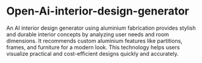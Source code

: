 # Open-Ai-interior-design-generator
An AI interior design generator using aluminium fabrication provides stylish and durable interior concepts by analyzing user needs and room dimensions. It recommends custom aluminium features like partitions, frames, and furniture for a modern look. This technology helps users visualize practical and cost-efficient designs quickly and accurately.
